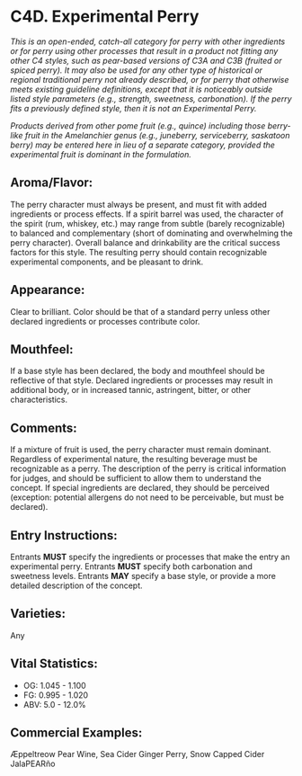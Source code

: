 # C4D. Experimental Perry

_This is an open-ended, catch-all category for perry with other ingredients or for perry using other processes that result in a product not fitting any other C4 styles, such as pear-based versions of C3A and C3B (fruited or spiced perry). It may also be used for any other type of historical or regional traditional perry not already described, or for perry that otherwise meets existing guideline definitions, except that it is noticeably outside listed style parameters (e.g., strength, sweetness, carbonation). If the perry fits a previously defined style, then it is not an Experimental Perry._

_Products derived from other pome fruit (e.g., quince) including those berry-like fruit in the Amelanchier genus (e.g., juneberry, serviceberry, saskatoon berry) may be entered here in lieu of a separate category, provided the experimental fruit is dominant in the formulation._

## Aroma/Flavor: 

The perry character must always be present, and must fit with added ingredients or process effects. If a spirit barrel was used, the character of the spirit (rum, whiskey, etc.) may range from subtle (barely recognizable) to balanced and complementary (short of dominating and overwhelming the perry character). Overall balance and drinkability are the critical success factors for this style. The resulting perry should contain recognizable experimental components, and be pleasant to drink.

## Appearance: 

Clear to brilliant. Color should be that of a standard perry unless other declared ingredients or processes contribute color.

## Mouthfeel: 

If a base style has been declared, the body and mouthfeel should be reflective of that style. Declared ingredients or processes may result in additional body, or in increased tannic, astringent, bitter, or other characteristics.

## Comments:

If a mixture of fruit is used, the perry character must remain dominant. Regardless of experimental nature, the resulting beverage must be recognizable as a perry. The description of the perry is critical information for judges, and should be sufficient to allow them to understand the concept. If special ingredients are declared, they should be perceived (exception: potential allergens do not need to be perceivable, but must be declared).

## Entry Instructions: 

Entrants **MUST** specify the ingredients or processes that make the entry an experimental perry. Entrants **MUST** specify both carbonation and sweetness levels. Entrants **MAY** specify a base style, or provide a more detailed description of the concept.

## Varieties: 

Any

## Vital Statistics:	
- OG:	1.045 - 1.100
- FG:	0.995 - 1.020
- ABV:	5.0 - 12.0%

## Commercial Examples: 

Æppeltreow Pear Wine, Sea Cider Ginger Perry, Snow Capped Cider JalaPEARño
